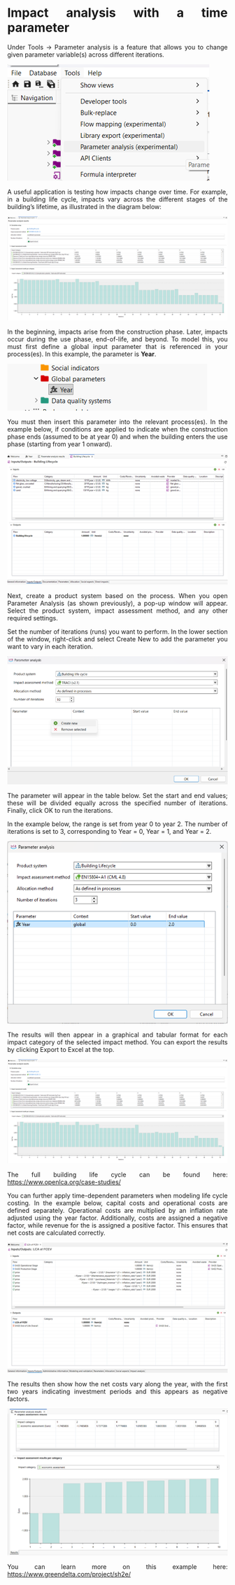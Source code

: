 <div style='text-align: justify;'>

# Impact analysis with a time parameter

Under Tools → Parameter analysis is a feature that allows you to change given parameter variable(s) across different iterations.

![](../media/time.png)

A useful application is testing how impacts change over time. For example, in a building life cycle, impacts vary across the different stages of the building’s lifetime, as illustrated in the diagram below:

![](../media/time2.png)

In the beginning, impacts arise from the construction phase. Later, impacts occur during the use phase, end-of-life, and beyond.
To model this, you must first define a global input parameter that is referenced in your process(es). In this example, the parameter is **Year**.

![](../media/time3.png)

You must then insert this parameter into the relevant process(es). In the example below, if conditions are applied to indicate when the construction phase ends (assumed to be at year 0) and when the building enters the use phase (starting from year 1 onward).

![](../media/time4.png)

Next, create a product system based on the process. When you open Parameter Analysis (as shown previously), a pop-up window will appear. Select the product system, impact assessment method, and any other required settings.

Set the number of iterations (runs) you want to perform. In the lower section of the window, right-click and select Create New to add the parameter you want to vary in each iteration.

![](../media/time5.png)

The parameter will appear in the table below. Set the start and end values; these will be divided equally across the specified number of iterations. Finally, click OK to run the iterations.

In the example below, the range is set from year 0 to year 2. The number of iterations is set to 3, corresponding to Year = 0, Year = 1, and Year = 2.

![](../media/time6.png)

The results will then appear in a graphical and tabular format for each impact category of the selected impact method. You can export the results by clicking Export to Excel at the top.

![](../media/time7.png)

The full building life cycle can be found here: https://www.openlca.org/case-studies/ 

You can further apply time-dependent parameters when modeling life cycle costing. In the example below, capital costs and operational costs are defined separately. Operational costs are multiplied by an inflation rate adjusted using the year factor. Additionally, costs are assigned a negative factor, while revenue for the is assigned a positive factor. This ensures that net costs are calculated correctly.

![](../media/time8.png)

The results then show how the net costs vary along the year, with the first two years indicating investment periods and this appears as negative factors.

![](../media/time9.png)

You can learn more on this example here: https://www.greendelta.com/project/sh2e/ 
